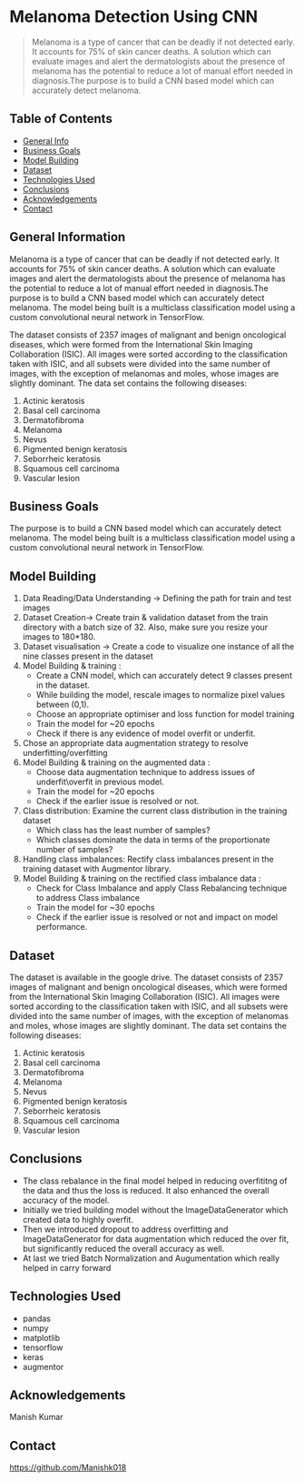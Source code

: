 # Melanoma Detection Using CNN
> Melanoma is a type of cancer that can be deadly if not detected early. It accounts for 75% of skin cancer deaths. A solution which can evaluate images and alert the dermatologists about the presence of melanoma has the potential to reduce a lot of manual effort needed in diagnosis.The purpose is to build a CNN based model which can accurately detect melanoma. 




## Table of Contents
* [General Info](#general-information)
* [Business Goals](#business-goals)
* [Model Building](#model-building)
* [Dataset](#dataset)
* [Technologies Used](#technologies-used)
* [Conclusions](#conclusions)
* [Acknowledgements](#acknowledgements)
* [Contact](#contact)

<!-- You can include any other section that is pertinent to your problem -->

## General Information
Melanoma is a type of cancer that can be deadly if not detected early. It accounts for 75% of skin cancer deaths. A solution which can evaluate images and alert the dermatologists about the presence of melanoma has the potential to reduce a lot of manual effort needed in diagnosis.The purpose is to build a CNN based model which can accurately detect melanoma. The model being built is a multiclass classification model using a custom convolutional neural network in TensorFlow.

The dataset consists of 2357 images of malignant and benign oncological diseases, which were formed from the International Skin Imaging Collaboration (ISIC). All images were sorted according to the classification taken with ISIC, and all subsets were divided into the same number of images, with the exception of melanomas and moles, whose images are slightly dominant.
The data set contains the following diseases:
1. Actinic keratosis
2. Basal cell carcinoma
3. Dermatofibroma
4. Melanoma
5. Nevus
6. Pigmented benign keratosis
7. Seborrheic keratosis
8. Squamous cell carcinoma
9. Vascular lesion



## Business Goals
The purpose is to build a CNN based model which can accurately detect melanoma. The model being built is a multiclass classification model using a custom convolutional neural network in TensorFlow.



## Model Building
1. Data Reading/Data Understanding → Defining the path for train and test images 
2. Dataset Creation→ Create train & validation dataset from the train directory with a batch size of 32. Also, make sure you resize your images to 180*180.
3. Dataset visualisation → Create a code to visualize one instance of all the nine classes present in the dataset 
4. Model Building & training : 
    - Create a CNN model, which can accurately detect 9 classes present in the dataset. 
    - While building the model, rescale images to normalize pixel values between (0,1).
    - Choose an appropriate optimiser and loss function for model training
    - Train the model for ~20 epochs
    - Check if there is any evidence of model overfit or underfit.
5. Chose an appropriate data augmentation strategy to resolve underfitting/overfitting 
6. Model Building & training on the augmented data :
    - Choose data augmentation technique to address issues of underfit\overfit in previous model.
    - Train the model for ~20 epochs
    - Check if the earlier issue is resolved or not.
7. Class distribution: Examine the current class distribution in the training dataset 
    - Which class has the least number of samples?
    - Which classes dominate the data in terms of the proportionate number of samples?
8. Handling class imbalances: Rectify class imbalances present in the training dataset with Augmentor library.
9. Model Building & training on the rectified class imbalance data :
    - Check for Class Imbalance and apply Class Rebalancing technique to address Class imbalance
    - Train the model for ~30 epochs
    - Check if the earlier issue is resolved or not and impact on model performance.



## Dataset
The dataset is available in the google drive.
The dataset consists of 2357 images of malignant and benign oncological diseases, which were formed from the International Skin Imaging Collaboration (ISIC). All images were sorted according to the classification taken with ISIC, and all subsets were divided into the same number of images, with the exception of melanomas and moles, whose images are slightly dominant.
The data set contains the following diseases:
1. Actinic keratosis
2. Basal cell carcinoma
3. Dermatofibroma
4. Melanoma
5. Nevus
6. Pigmented benign keratosis
7. Seborrheic keratosis
8. Squamous cell carcinoma
9. Vascular lesion



## Conclusions
- The class rebalance in the final model helped in reducing overfititng of the data and thus the loss is reduced. It also enhanced the overall accuracy of the model.
- Initially we tried building model without the ImageDataGenerator which created data to highly overfit.
- Then we introduced dropout to address overfitting and ImageDataGenerator for data augmentation which reduced the over fit, but significantly reduced the overall accuracy as well.
- At last we tried Batch Normalization and Augumentation which really helped in carry forward



## Technologies Used
- pandas
- numpy
- matplotlib
- tensorflow
- keras
- augmentor



## Acknowledgements
Manish Kumar


## Contact
https://github.com/Manishk018

